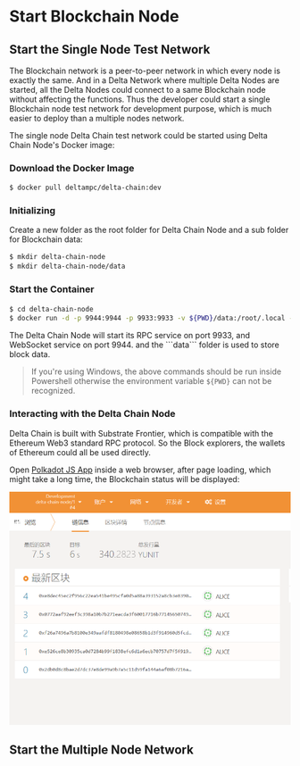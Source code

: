 # Start Blockchain Node

## Start the Single Node Test Network

The Blockchain network is a peer-to-peer network in which every node is exactly the same. And in a Delta Network where multiple Delta Nodes are started, all the Delta Nodes could connect to a same Blockchain node without affecting the functions. Thus the developer could start a single Blockchain node test network for development purpose, which is much easier to deploy than a multiple nodes network.

The single node Delta Chain test network could be started using Delta Chain Node's Docker image:

### Download the Docker Image

```bash
$ docker pull deltampc/delta-chain:dev
```

### Initializing

Create a new folder as the root folder for Delta Chain Node and a sub folder for Blockchain data:

```bash
$ mkdir delta-chain-node
$ mkdir delta-chain-node/data
```

### Start the Container

```bash
$ cd delta-chain-node
$ docker run -d -p 9944:9944 -p 9933:9933 -v ${PWD}/data:/root/.local --entrypoint ./node --name delta-chain deltampc/delta-chain:dev --dev --ws-external
```

The Delta Chain Node will start its RPC service on port 9933, and WebSocket service on port 9944. and the \`\`\`data\`\`\` folder is used to store block data.

> If you're using Windows, the above commands should be run inside Powershell otherwise the environment variable `${PWD}` can not be recognized.

### Interacting with the Delta Chain Node

Delta Chain is built with Substrate Frontier, which is compatible with the Ethereum Web3 standard RPC protocol. So the Block explorers, the wallets of Ethereum could all be used directly.

Open [Polkadot JS App](https://polkadot.js.org/apps/?rpc=ws%3A%2F%2F127.0.0.1%3A9944#/explorer) inside a web browser, after page loading, which might take a long time, the Blockchain status will be displayed:

![](../.gitbook/assets/polkadot-js-app.png)

 

## Start the Multiple Node Network

